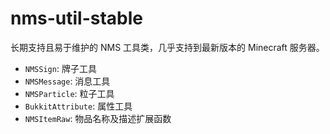 # nms-util-stable

长期支持且易于维护的 NMS 工具类，几乎支持到最新版本的 Minecraft 服务器。

+ `NMSSign`: 牌子工具
+ `NMSMessage`: 消息工具
+ `NMSParticle`: 粒子工具
+ `BukkitAttribute`: 属性工具
+ `NMSItemRaw`: 物品名称及描述扩展函数